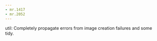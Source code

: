 ```yaml
---
- mr.1417
- mr.2052
---
```

util: Completely propagate errors from image creation failures and some tidy.
